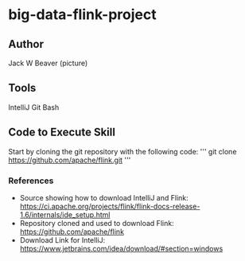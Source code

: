 # big-data-flink-project

## Author
Jack W Beaver
(picture)

## Tools
IntelliJ
Git Bash

## Code to Execute Skill
Start by cloning the git repository with the following code:
''' git clone https://github.com/apache/flink.git '''

### References
- Source showing how to download IntelliJ and Flink: https://ci.apache.org/projects/flink/flink-docs-release-1.6/internals/ide_setup.html 
- Repository cloned and used to download Flink: https://github.com/apache/flink
- Download Link for IntelliJ: https://www.jetbrains.com/idea/download/#section=windows
